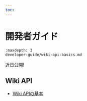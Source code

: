 ```yaml
---
toc:
---
```


# 開発者ガイド

```{toctree}
:maxdepth: 3
developer-guide/wiki-api-basics.md
```

近日公開!

## Wiki API

* [Wiki APIの基本](./developer-guide/wiki-api-basics.md)
